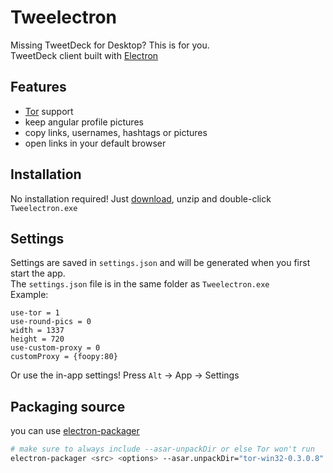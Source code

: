 # Tweelectron
Missing TweetDeck for Desktop? This is for you.<br>
TweetDeck client built with [Electron](https://electron.atom.io/)

## Features
- [Tor](https://www.torproject.org/) support
- keep angular profile pictures
- copy links, usernames, hashtags or pictures
- open links in your default browser

## Installation
No installation required! Just [download](https://github.com/Plastikmensch/Tweelectron/releases), unzip and double-click `Tweelectron.exe`

## Settings
Settings are saved in `settings.json` and will be generated when you first start the app.<br>
The `settings.json` file is in the same folder as `Tweelectron.exe`<br>
Example:
```
use-tor = 1
use-round-pics = 0
width = 1337
height = 720
use-custom-proxy = 0
customProxy = {foopy:80}
```
Or use the in-app settings! Press `Alt` -> App -> Settings
## Packaging source
you can use [electron-packager](https://github.com/electron-userland/electron-packager)
```sh
# make sure to always include --asar-unpackDir or else Tor won't run
electron-packager <src> <options> --asar.unpackDir="tor-win32-0.3.0.8"
```
